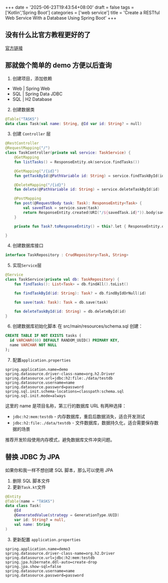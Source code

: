 +++
date = '2025-06-23T19:43:54+08:00'
draft = false
tags = ['Kotlin','Spring Boot']
categories = ['web service']
title = 'Create a RESTful Web Service With a Database Using Spring Boot'
+++

## 没有什么比官方教程更好的了

[官方链接](https://kotlinlang.org/docs/jvm-get-started-spring-boot.html)

## 那就做个简单的 demo 方便以后查询

1. 创建项目，添加依赖

- Web | Spring Web
- SQL | Spring Data JDBC
- SQL | H2 Database

2. 创建数据类

```Kotlin
@Table("TASKS")
data class Task(val name: String, @Id var id: String? = null)
```

3. 创建 `Controller` 层

```Kotlin
@RestController
@RequestMapping("/")
class TaskController(private val service: TaskService) {
    @GetMapping
    fun listTasks() = ResponseEntity.ok(service.findTasks())

    @GetMapping("/{id}")
    fun getTaskById(@PathVariable id: String) = service.findTaskById(id).toResponseEntity()

    @DeleteMapping("/{id}")
    fun delete(@PathVariable id: String) = service.deleteTaskById(id)

    @PostMapping
    fun post(@RequestBody task: Task): ResponseEntity<Task> {
        val savedTask = service.save(task)
        return ResponseEntity.created(URI("/${savedTask.id}")).body(savedTask)
    }

    private fun Task?.toResponseEntity() = this?.let { ResponseEntity.ok(it) } ?: ResponseEntity.notFound().build()

}
```

4. 创建数据库接口

```Kotlin
interface TaskRepository : CrudRepository<Task, String>
```

5. 实现`Service`层

```Kotlin
@Service
class TaskService(private val db: TaskRepository) {
    fun findTasks(): List<Task> = db.findAll().toList()

    fun findTaskById(id: String): Task? = db.findByIdOrNull(id)

    fun save(task: Task): Task = db.save(task)

    fun deleteTaskById(id: String) = db.deleteById(id)
}
```

6. 创建数据库初始化脚本
   在 src/main/resources/schema.sql 创建：

```sql
CREATE TABLE IF NOT EXISTS tasks (
  id VARCHAR(60) DEFAULT RANDOM_UUID() PRIMARY KEY,
  name VARCHAR NOT NULL
);
```

7. 配置`application.properties`

```properties
spring.application.name=demo
spring.datasource.driver-class-name=org.h2.Driver
spring.datasource.url=jdbc:h2:file:./data/testdb
spring.datasource.username=name
spring.datasource.password=password
spring.sql.init.schema-locations=classpath:schema.sql
spring.sql.init.mode=always
```

这里的 name 是项目名称，第三行的数据库 URL 有两种选择：

- `jdbc:h2:mem:testdb` - 内存数据库，重启后数据消失，适合开发测试
- `jdbc:h2:file:./data/testdb` - 文件数据库，数据持久化，适合需要保存数据的场景

推荐开发阶段使用内存模式，避免数据库文件冲突问题。

## 替换 JDBC 为 JPA

如果你和我一样不想创建 SQL 脚本，那么可以使用 JPA

1. 删除 SQL 脚本文件
2. 更新`Task.kt`文件

```Kotlin
@Entity
@Table(name = "TASKS")
data class Task(
    @Id
    @GeneratedValue(strategy = GenerationType.UUID)
    var id: String? = null,
    val name: String
)
```

3. 更新配置 `application.properties`

```properties
spring.application.name=demo3
spring.datasource.driver-class-name=org.h2.Driver
spring.datasource.url=jdbc:h2:mem:testdb
spring.jpa.hibernate.ddl-auto=create-drop
spring.jpa.show-sql=false
spring.datasource.username=name
spring.datasource.password=password

```
